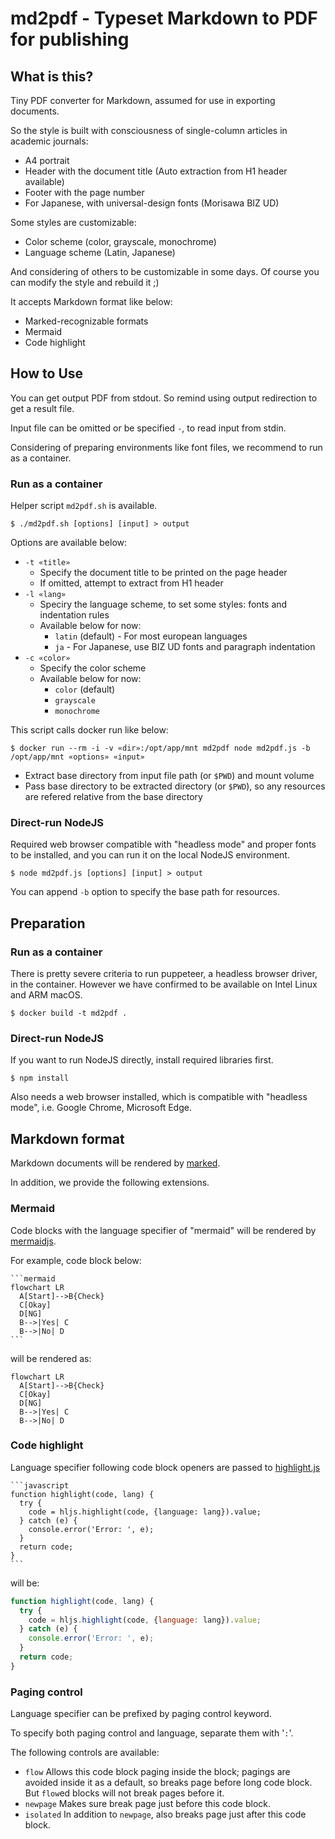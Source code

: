 md2pdf - Typeset Markdown to PDF for publishing
===============================================

What is this?
-------------

Tiny PDF converter for Markdown, assumed for use in exporting documents.

So the style is built with consciousness of single-column articles in academic journals:

* A4 portrait
* Header with the document title (Auto extraction from H1 header available)
* Footer with the page number
* For Japanese, with universal-design fonts (Morisawa BIZ UD)

Some styles are customizable:

* Color scheme (color, grayscale, monochrome)
* Language scheme (Latin, Japanese)

And considering of others to be customizable in some days.
Of course you can modify the style and rebuild it ;)

It accepts Markdown format like below:

* Marked-recognizable formats
* Mermaid
* Code highlight

How to Use
----------

You can get output PDF from stdout.
So remind using output redirection to get a result file.

Input file can be omitted or be specified `-`, to read input from stdin.

Considering of preparing environments like font files, we recommend to run as a container.

### Run as a container

Helper script `md2pdf.sh` is available.

```console
$ ./md2pdf.sh [options] [input] > output
```

Options are available below:

* `-t «title»`
    * Specify the document title to be printed on the page header
    * If omitted, attempt to extract from H1 header
* `-l «lang»`
    * Speciry the language scheme, to set some styles: fonts and indentation rules
    * Available below for now:
        * `latin` (default) - For most european languages
        * `ja` - For Japanese, use BIZ UD fonts and paragraph indentation
* `-c «color»`
    * Specify the color scheme
    * Available below for now:
        * `color` (default)
        * `grayscale`
        * `monochrome`

This script calls docker run like below:

```console
$ docker run --rm -i -v «dir»:/opt/app/mnt md2pdf node md2pdf.js -b /opt/app/mnt «options» «input»
```

* Extract base directory from input file path (or `$PWD`) and mount volume
* Pass base directory to be extracted directory (or `$PWD`), so any resources are refered relative from the base directory

### Direct-run NodeJS

Required web browser compatible with "headless mode" and proper fonts to be installed, and you can run it on the local NodeJS environment.

```console
$ node md2pdf.js [options] [input] > output
```

You can append `-b` option to specify the base path for resources.

Preparation
-----------

### Run as a container

There is pretty severe criteria to run puppeteer, a headless browser driver, in the container.
However we have confirmed to be available on Intel Linux and ARM macOS.

```console
$ docker build -t md2pdf .
```

### Direct-run NodeJS

If you want to run NodeJS directly, install required libraries first.

```console
$ npm install
```

Also needs a web browser installed, which is compatible with "headless mode",
i.e. Google Chrome, Microsoft Edge.

Markdown format
---------------

Markdown documents will be rendered by [marked](https://marked.js.org/).

In addition, we provide the following extensions.

### Mermaid

Code blocks with the language specifier of "mermaid" will be rendered by [mermaidjs](https://mermaid.js.org/).

For example, code block below:

````
```mermaid
flowchart LR
  A[Start]-->B{Check}
  C[Okay]
  D[NG]
  B-->|Yes| C
  B-->|No| D
```
````

will be rendered as:

```mermaid
flowchart LR
  A[Start]-->B{Check}
  C[Okay]
  D[NG]
  B-->|Yes| C
  B-->|No| D
```

### Code highlight

Language specifier following code block openers are passed to [highlight.js](https://highlightjs.org/)

````
```javascript
function highlight(code, lang) {
  try {
    code = hljs.highlight(code, {language: lang}).value;
  } catch (e) {
    console.error('Error: ', e);
  }
  return code;
}
```
````

will be:

```javascript
function highlight(code, lang) {
  try {
    code = hljs.highlight(code, {language: lang}).value;
  } catch (e) {
    console.error('Error: ', e);
  }
  return code;
}
```

### Paging control

Language specifier can be prefixed by paging control keyword.

To specify both paging control and language, separate them with '`:`'.

The following controls are available:

* `flow`
  Allows this code block paging inside the block;
  pagings are avoided inside it as a default,
  so breaks page before long code block.
  But `flow`ed blocks will not break pages before it.
* `newpage`
  Makes sure break page just before this code block.
* `isolated`
  In addition to `newpage`, also breaks page just after this code block.

